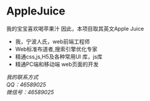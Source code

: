 # AppleJuice
我的宝宝喜欢喝苹果汁
因此，本项目取其英文Apple Juice

<ul>
<li>我，宁波人氏，web前端工程师</li>
<li>Web标准布道者,搜索引擎优化专家</li>
<li>精通css,js,H5及各种常用UI 库，js库</li>
<li>精通PC端和移动端 web页面的开发</li>
</ul>
<address>
<em>我的联系方式</em><br/>
QQ：46589025<br/>
微信号：46589025<br>
</address>
